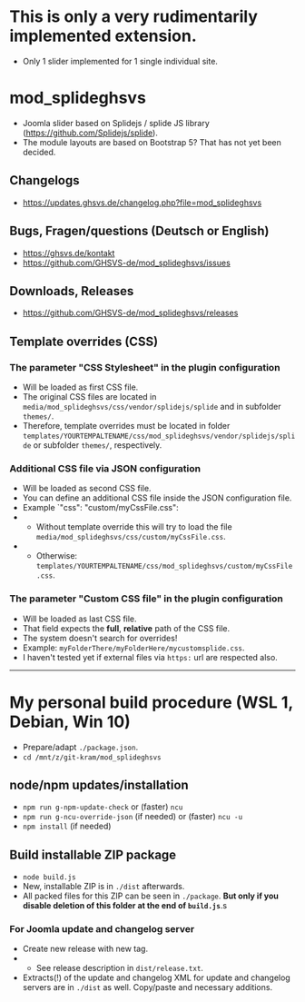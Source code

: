 # This is only a very rudimentarily implemented extension.
- Only 1 slider implemented for 1 single individual site.

# mod_splideghsvs
- Joomla slider based on Splidejs / splide JS library (https://github.com/Splidejs/splide).
- The module layouts are based on Bootstrap 5? That has not yet been decided.

 ## Changelogs
 - https://updates.ghsvs.de/changelog.php?file=mod_splideghsvs

## Bugs, Fragen/questions (Deutsch or English)
- https://ghsvs.de/kontakt
- https://github.com/GHSVS-de/mod_splideghsvs/issues

## Downloads, Releases
- https://github.com/GHSVS-de/mod_splideghsvs/releases

## Template overrides (CSS)

### The parameter "CSS Stylesheet" in the plugin configuration
- Will be loaded as first CSS file.
- The original CSS files are located in `media/mod_splideghsvs/css/vendor/splidejs/splide` and in subfolder `themes/`.
- Therefore, template overrides must be located in folder `templates/YOURTEMPALTENAME/css/mod_splideghsvs/vendor/splidejs/splide` or subfolder `themes/`, respectively.

### Additional CSS file via JSON configuration
- Will be loaded as second CSS file.
- You can define an additional CSS file inside the JSON configuration file.
- Example `"css": "custom/myCssFile.css":
- - Without template override this will try to load the file `media/mod_splideghsvs/css/custom/myCssFile.css`.
- - Otherwise: `templates/YOURTEMPALTENAME/css/mod_splideghsvs/custom/myCssFile.css`.

### The parameter "Custom CSS file" in the plugin configuration
- Will be loaded as last CSS file.
- That field expects the **full**, **relative** path of the CSS file.
- The system doesn't search for overrides!
- Example: `myFolderThere/myFolderHere/mycustomsplide.css`.
- I haven't tested yet if external files via `https:` url are respected also.

-----------------------------------------------------

# My personal build procedure (WSL 1, Debian, Win 10)
- Prepare/adapt `./package.json`.
- `cd /mnt/z/git-kram/mod_splideghsvs`

## node/npm updates/installation
- `npm run g-npm-update-check` or (faster) `ncu`
- `npm run g-ncu-override-json` (if needed) or (faster) `ncu -u`
- `npm install` (if needed)

## Build installable ZIP package
- `node build.js`
- New, installable ZIP is in `./dist` afterwards.
- All packed files for this ZIP can be seen in `./package`. **But only if you disable deletion of this folder at the end of `build.js`**.s

### For Joomla update and changelog server
- Create new release with new tag.
- - See release description in `dist/release.txt`.
- Extracts(!) of the update and changelog XML for update and changelog servers are in `./dist` as well. Copy/paste and necessary additions.
